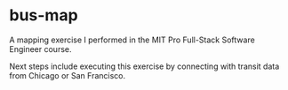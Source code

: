 # bus-map
A mapping exercise I performed in the MIT Pro Full-Stack Software Engineer course.

Next steps include executing this exercise by connecting with transit data from Chicago or San Francisco.
